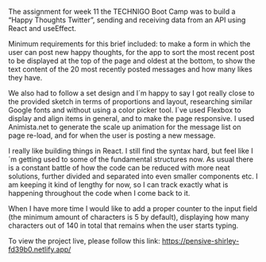 The assignment for week 11 the TECHNIGO Boot Camp was to build a “Happy Thoughts Twitter”, sending and receiving data from an API using React and useEffect. 

Minimum requirements for this brief included: to make a form in which the user can post new happy thoughts, for the app to sort the most recent post to be displayed at the top of the page and oldest at the bottom, to show the text content of the 20 most recently posted messages and how many likes they have. 

We also had to follow a set design and I´m happy to say I got really close to the provided sketch in terms of proportions and layout, researching similar Google fonts and without using a color picker tool. I´ve used Flexbox to display and align items in general, and to make the page responsive. I used Animista.net to generate the scale up animation for the message list on page re-load, and for when the user is posting a new message. 

I really like building things in React. I still find the syntax hard, but feel like I´m getting used to some of the fundamental structures now. As usual there is a constant battle of how the code can be reduced with more neat solutions, further divided and separated into even smaller components etc. I am keeping it kind of lengthy for now, so I can track exactly what is happening throughout the code when I come back to it.

When I have more time I would like to add a proper counter to the input field (the minimum amount of characters is 5 by default), displaying how many characters out of 140 in total that remains when the user starts typing. 

To view the project live, please follow this link: https://pensive-shirley-fd39b0.netlify.app/
